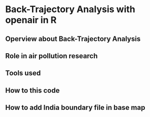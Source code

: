 # Back-Trajectory Analysis with openair in R

## Operview about Back-Trajectory Analysis

## Role in air pollution research 

## Tools used

## How to this code

## How to add India boundary file in base map


